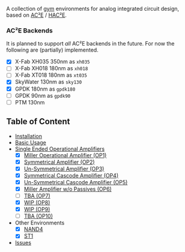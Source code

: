 A collection of [gym](https://gym.openai.com/) environments for analog 
integrated circuit design, based on [AC²E](https://github.com/matthschw/ace) /
[HAC²E](https://github.com/AugustUnderground/hace).

### AC²E Backends

It is planned to support _all_ AC²E backends in the future. For now the
following are (partially) implemented.

- [X] X-Fab XH035 350nm as `xh035`
- [ ] X-Fab XH018 180nm as `xh018`
- [ ] X-Fab XT018 180nm as `xt035`
- [X] SkyWater 130nm as `sky130`
- [X] GPDK 180nm as `gpdk180`
- [ ] GPDK 90nm as `gpdk90`
- [ ] PTM 130nm

## Table of Content

- [Installation](./install.md)
- [Basic Usage](./usage.md)
- [Single Ended Operational Amplifiers](./op0.md)
    + [X] [Miller Operational Amplifier (OP1)](./op1.md)
    + [X] [Symmetrical Amplifier (OP2)](./op2.md)
    + [X] [Un-Symmetrical Amplifier (OP3)](./op3.md)
    + [X] [Symmetrical Cascode Amplifier (OP4)](./op4.md)
    + [X] [Un-Symmetrical Cascode Amplifier (OP5)](./op5.md)
    + [X] [Miller Amplifier w/o Passives (OP6)](./op6.md)
    + [ ] [TBA (OP7)](./op7.md)
    + [X] [WIP (OP8)](./op8.md)
    + [X] [WIP (OP9)](./op9.md)
    + [ ] [TBA (OP10)](./op10.md)
- Other Environments
    + [X] [NAND4](./nand4.md)
    + [X] [ST1](./st1.md)
- [Issues](./issues.md)
